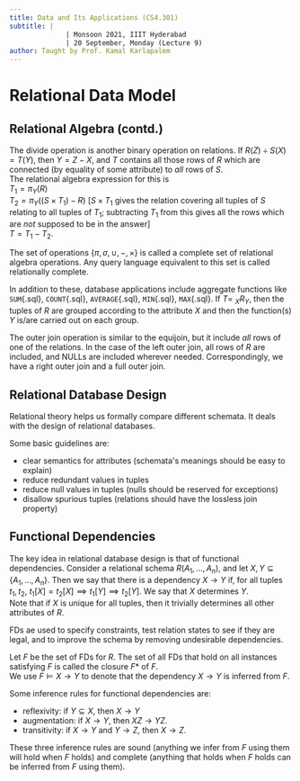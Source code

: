 ```yaml
---
title: Data and Its Applications (CS4.301)
subtitle: |
              | Monsoon 2021, IIIT Hyderabad
              | 20 September, Monday (Lecture 9)
author: Taught by Prof. Kamal Karlapalem
---
```


# Relational Data Model
## Relational Algebra (contd.)
The divide operation is another binary operation on relations. If $R(Z) \div S(X) = T(Y)$, then $Y = Z - X$, and $T$ contains all those rows of $R$ which are connected (by equality of some attribute) to *all* rows of $S$.  
The relational algebra expression for this is  
$T_1 = \pi_Y(R)$  
$T_2 = \pi_Y((S \times T_1) - R)$ [$S \times T_1$ gives the relation covering all tuples of $S$ relating to all tuples of $T_1$; subtracting $T_1$ from this gives all the rows which are *not* supposed to be in the answer]  
$T = T_1 - T_2.$  

The set of operations $\{\pi, \sigma, \cup, -, \times\}$ is called a complete set of relational algebra operations. Any query language equivalent to this set is called relationally complete.  

In addition to these, database applications include aggregate functions like `SUM`{.sql}, `COUNT`{.sql}, `AVERAGE`{.sql}, `MIN`{.sql}, `MAX`{.sql}. If $T =$ $_X R _Y$, then the tuples of $R$ are grouped according to the attribute $X$ and then the function(s) $Y$ is/are carried out on each group.  

The outer join operation is similar to the equijoin, but it include *all* rows of one of the relations. In the case of the left outer join, all rows of $R$ are included, and NULLs are included wherever needed. Correspondingly, we have a right outer join and a full outer join.

## Relational Database Design
Relational theory helps us formally compare different schemata. It deals with the design of relational databases.  

Some basic guidelines are:

* clear semantics for attributes (schemata's meanings should be easy to explain)
* reduce redundant values in tuples
* reduce null values in tuples (nulls should be reserved for exceptions)
* disallow spurious tuples (relations should have the lossless join property)

## Functional Dependencies
The key idea in relational database design is that of functional dependencies. Consider a relational schema $R(A_1, \dots, A_n)$, and let $X, Y \subseteq \{A_1, \dots, A_n\}$. Then we say that there is a dependency $X \to Y$ if, for all tuples $t_1, t_2$, $t_1[X] = t_2[X] \implies t_1[Y] \implies t_2[Y]$. We say that $X$ determines $Y$.  
Note that if $X$ is unique for all tuples, then it trivially determines all other attributes of $R$.  

FDs ae used to specify constraints, test relation states to see if they are legal, and to improve the schema by removing undesirable dependencies.  

Let $F$ be the set of FDs for $R$. The set of all FDs that hold on all instances satisfying $F$ is called the closure $F*$ of $F$.  
We use $F \vDash X \to Y$ to denote that the dependency $X \to Y$ is inferred from $F$.  

Some inference rules for functional dependencies are:

* reflexivity: if $Y \subseteq X$, then $X \to Y$
* augmentation: if $X \to Y$, then $XZ \to YZ$.
* transitivity: if $X \to Y$ and $Y \to Z$, then $X \to Z$.

These three inference rules are sound (anything we infer from $F$ using them will hold when $F$ holds) and complete (anything that holds when $F$ holds can be inferred from $F$ using them).
